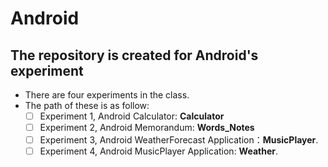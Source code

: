 # Android
## The repository is created for Android's experiment
- There are four experiments in the class.
- The path of these is as follow:
	- [ ] Experiment 1, Android Calculator: **Calculator**
	- [ ] Experiment 2, Android Memorandum: **Words_Notes**
	- [ ] Experiment 3, Android WeatherForecast Application：**MusicPlayer**.
	- [ ] Experiment 4, Android MusicPlayer Application: **Weather**.
